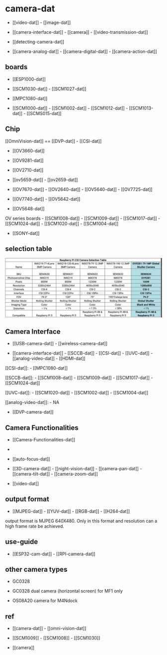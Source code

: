 

# camera-dat 

- [[video-dat]] - [[image-dat]]

- [[camera-interface-dat]] - [[camera]] - [[video-transmission-dat]]

- [[detecting-camera-dat]]

- [[camera-analog-dat]] - [[camera-digital-dat]] - [[camera-action-dat]]

## boards 

- [[ESP1000-dat]]

- [[SCM1030-dat]] - [[SCM1027-dat]]

- [[MPC1080-dat]]

- [[SCM1000-dat]] - [[SCM1002-dat]] - [[SCM1012-dat]] - [[SCM1013-dat]] - [[SCMS015-dat]]


## Chip 

[[OmniVision-dat]] == [[DVP-dat]] - [[CSI-dat]]

- [[OV3660-dat]]

- [[OV9281-dat]]

- [[OV2710-dat]]

- [[ov5659-dat]] - [[ov2659-dat]] 

- [[OV7670-dat]] - [[OV2640-dat]] - [[OV5640-dat]] - [[OV7725-dat]]

- [[OV7740-dat]] - [[OV5642-dat]]

- [[OV5648-dat]]

OV series boards - [[SCM1008-dat]] - [[SCM1009-dat]] - [[SCM1017-dat]] - [[SCM1024-dat]] - [[SCM1020-dat]] - [[SCM1004-dat]] 

- [[SONY-dat]]

## selection table 

![](2025-07-13-01-58-00.png)

## Camera Interface 

- [[USB-camera-dat]] - [[wireless-camera-dat]]

- [[camera-interface-dat]] - [[SCCB-dat]] - [[CSI-dat]] - [[UVC-dat]] - [[analog-video-dat]] - [[HDMI-dat]]

[[CSI-dat]]: - [[MPC1080-dat]]   

[[SCCB-dat]]: - [[SCM1008-dat]] - [[SCM1009-dat]] - [[SCM1017-dat]] - [[SCM1024-dat]] 

[[UVC-dat]]: - [[SCM1020-dat]] - [[SCM1002-dat]] - [[SCM1004-dat]]

[[analog-video-dat]]: - NA

- [[DVP-camera-dat]]



## Camera Functionalities

- [[Camera-Functionalities-dat]]
- 
- [[auto-focus-dat]]

- [[3D-camera-dat]] - [[night-vision-dat]] - [[camera-pan-dat]] - [[camera-tilt-dat]] - [[camera-zoom-dat]]

- [[video-dat]]

## output format 

- [[MJPEG-dat]] - [[YUV-dat]] - [[RGB-dat]] - [[H264-dat]] 

output format is MJPEG 640X480. Only in this format and resolution can a high frame rate be achieved.

## use-guide 

- [[ESP32-cam-dat]] - [[RPI-camera-dat]]




## other camera types 

- GC0328


- GC0328 dual camera (horizontal screen) for MF1 only
- OS08A20 camera for M4Ndock



## ref 

- [[camera-dat]] - [[omni-vision-dat]]

- [[SCM1009]] - [[SCM1008]] - [[SCM1030]]

- [[camera]]
